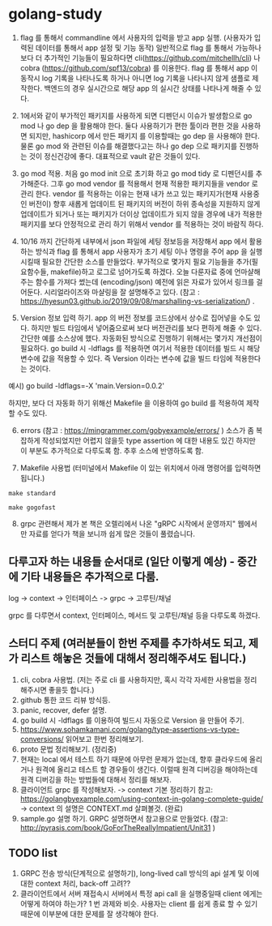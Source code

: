 # golang-study

1. flag 를 통해서 commandline 에서 사용자의 입력을 받고 app 실행. (사용자가 입력된 데이터를 통해서 app 설정 및 기능 동작)
   일반적으로 flag 를 통해서 가능하나 보다 더 추가적인 기능들이 필요하다면 cli(https://github.com/mitchellh/cli) 나 cobra (https://github.com/spf13/cobra) 를 이용한다.
   flag 를 통해서 app 이 동작시 log 기록을 나타나도록 하거나 아니면 log 기록을 나타나지 않게 샘플로 제작한다. 백엔드의 경우 실시간으로 해당 app 의 실시간 상태를 나타나게 해줄 수 있다.
   
2. 1에서와 같이 부가적인 패키지를 사용하게 되면 디펜던시 이슈가 발생함으로 go mod 나 go dep 을 활용해야 한다. 둘다 사용하기가 편한 툴이라 편한 것을 사용하면 되지만, hashicorp 에서 만든 패키지    를 이용할때는 go dep 을 사용해야 한다. 물론 go mod 와 관련된 이슈를 해결했다고는 하나 go dep 으로 패키지를 진행하는 것이 정신건강에 좋다. 대표적으로 vault 같은 것들이 있다.

3. go mod 적용. 처음 go mod init 으로 초기화 하고 go mod tidy 로 디펜던시를 추가해준다. 그후 go mod vendor 를 적용해서 현재 적용한 패키지들을 vendor 로 관리 한다. vendor 를 적용하는 이유는 현재 내가 쓰고 있는 패키지가(현재 사용중인 버전이) 향후 새롭게 업데이트 된 패키지의 버전이 하위 종속성을 지원하지 않게 업데이트가 되거나 또는 패키지가 더이상 업데이트가 되지 않을 경우에 내가 적용한 패키지를 보다 안정적으로 관리 하기 위해서 vendor 를 적용하는 것이 바람직 하다.

4. 10/16 까지 간단하게 내부에서 json 파일에 세팅 정보등을 저장해서 app 에서 활용하는 방식과 flag 를 통해서 app 사용자가 초기 세팅 이나 명령을 주어 app 을 실행 시킬때 필요한 간단한 소스를 만들었다. 부가적으로 몇가지 필요 기능들을 추가(필요함수들, makefile)하고 로그로 넘어가도록 하겠다. 오늘 다룬자료 중에 언마샬해주는 함수를 가져다 썼는데 (encoding/json) 예전에 읽은 자료가 있어서 링크를 걸어둔다. 시리얼라이즈와 마샬링을 잘 설명해주고 있다. (참고 : https://hyesun03.github.io/2019/09/08/marshalling-vs-serialization/)
.
5. Version 정보 입력 하기. app 의 버전 정보를 코드상에서 상수로 집어넣을 수도 있다. 하지만 빌드 타임에서 넣어줌으로써 보다 버전관리를 보다 편하게 해줄 수 있다. 간단한 예를 소스상에 했다. 자동화된 방식으로 진행하기 위해서는 몇가지 개선점이 필요하다. go build 시 -ldflags 를 적용하면 여기서 적용한 데이터를 빌드 시 해당 변수에 값을 적용할 수 있다. 즉 Version 이라는 변수에 값을 빌드 타임에 적용한다는 것이다.

예시) go build -ldflags=-X 'main.Version=0.0.2'

하지만, 보다 더 자동화 하기 위해선 Makefile 을 이용하여 go build 를 적용하여 제작할 수도 있다.

6. errors (참고 : https://mingrammer.com/gobyexample/errors/ ) 소스가 좀 복잡하게 작성되었지만 어렵지 않을듯 type assertion 에 대한 내용도 있긴 하지만 이 부분도 추가적으로 다루도록 함. 추후 소스에 반영하도록 함.

7. Makefile 사용법 (터미널에서 Makefile 이 있는 위치에서 아래 명령어를 입력하면 됩니다.)
```
make standard

make gogofast
```

8. grpc 관련해서 제가 본 책은  오렐리에서 나온 "gRPC 시작에서 운영까지" 웹에서만 자료를 얻다가 책을 보니까 쉽게 많은 것들이 풀렸습니다.

## 다루고자 하는 내용들 순서대로 (일단 이렇게 예상) - 중간에 기타 내용들은 추가적으로 다룸.
 log -> context -> 인터페이스 -> grpc -> 고루틴/채널
 
 grpc 를 다루면서 context, 인터페이스, 메서드 및 고루틴/채널 등을 다루도록 하겠다.
 
 
 ## 스터디 주제 (여러분들이 한번 주제를 추가하셔도 되고, 제가 리스트 해놓은 것들에 대해서 정리해주셔도 됩니다.)
 1. cli, cobra 사용법. (저는 주로 cli 를 사용하지만, 혹시 각각 자세한 사용법을 정리 해주시면 좋을듯 합니다.)
 2. github 통한 코드 리뷰 방식등. 
 3. panic, recover, defer 설명.
 4. go build 시 -ldflags 를 이용하여 빌드시 자동으로 Version 을 만들어 주기.
 5. https://www.sohamkamani.com/golang/type-assertions-vs-type-conversions/ 읽어보고 한번 정리해보기.
 6. proto 문법 정리해보기. (정리중) 
 7. 현재는 local 에서 테스트 하기 때문에 아무런 문제가 없는데, 향후 클라우드에 올리거나 원격에 올리고 테스트 할 경우들이 생긴다. 이럴때 원격 디버깅을 해야하는데     원격 디버깅을 하는 방법들에 대해서 정리를 해보자.
 8. 클라이언트 grpc 를 작성해보자. -> context 기본 정리하기 참고: https://golangbyexample.com/using-context-in-golang-complete-guide/
    -> context 의 설명은 CONTEXT.md 살펴볼것. (완료)
 9. sample.go 설명 하기. GRPC 설명하면서 참고용으로 만들었다. (참고: http://pyrasis.com/book/GoForTheReallyImpatient/Unit31 )
 
 ## TODO list
 1. GRPC 전송 방식(단계적으로 설명하기), long-lived call 방식의 api 설계 및 이에 대한 context 처리, back-off 고려??
 2. 클라이언트에서 서버 재접속시 서버에서 특정 api call 을 실행중일때 client 에게는 어떻게 하여야 하는가? 1 번 과제와 비슷. 
    사용자는 client 를 쉽게 종료 할 수 있기 때문에 이부분에 대한 문제를 잘 생각해야 한다. 

